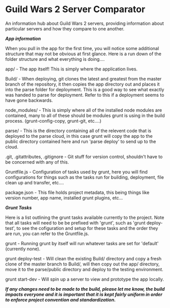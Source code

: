 Guild Wars 2 Server Comparator
==========================

An information hub about Guild Wars 2 servers, providing information about particular servers and how they compare to one another.

***App information***

  When you pull in the app for the first time, you will notice some additional structure that may not be obvious at first glance.
Here is a run down of the folder structure and what everything is doing....

app/ - The app itself! This is simply where the application lives.

Build/ - When deploying, git clones the latest and greatest from the master branch of the repository, it then copies
         the app directory out and places it into the parse folder for deployment. This is a good way to see what exactly
         was handed to parse for deployment. Refer to this if a deployment seems to have gone backwards.
         
node_modules/ - This is simply where all of the installed node modules are contained, many to all of these should be modules
               grunt is using in the build process. (grunt-config-copy, grunt-git, etc....)

parse/ - This is the directory containing all of the relevent code that is deployed to the parse cloud, in this case
        grunt will copy the app to the public directory contained here and run 'parse deploy' to send up to the cloud.

.git, .gitattributes, .gitignore - Git stuff for version control, shouldn't have to be concerned with any of this.

Gruntfile.js - Configuration of tasks used by grunt, here you will find configurations for things such as the tasks run
               for building, deployment, file clean up and transfer, etc....

package.json - This file holds project metadata, this being things like version number, app name, installed grunt plugins, etc...

***Grunt Tasks***

  Here is a list outlining the grunt tasks available currently to the project. Note that all tasks will need to be be prefixed
  with 'grunt', such as 'grunt deploy-test', to see the cofiguration and setup for these tasks and the order they are run, you can refer to
  the Gruntfile.js.
  
  grunt - Running grunt by itself will run whatever tasks are set for 'default' (currently none).
  
  grunt deploy-test - Will clean the existing Build/ directory and copy a fresh clone of the master branch to Build/, will
  then copy out the app/ directory, move it to the parse/public directory and deploy to the testing environment.
  
  grunt start-dev - Will spin up a server to view and prototype the app locally.
  
***If any changes need to be made to the build, please let me know, the build impacts everyone and it is important that it is kept
fairly uniform in order to enforce project convention and standardization.***
